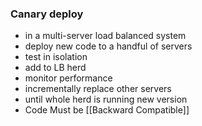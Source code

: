 ### Canary deploy
- in a multi-server load balanced system
- deploy new code to a handful of servers
- test in isolation
- add to LB herd
- monitor performance
- incrementally replace other servers
- until whole herd is running new version
- Code Must be [[Backward Compatible]]
